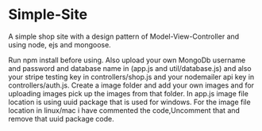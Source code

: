 # Simple-Site
A simple shop site with a design pattern of Model-View-Controller and using node, ejs and mongoose.

Run npm install before using.
Also  upload your own MongoDb username and password and database name in (app.js and util/database.js)  and also your stripe testing key in controllers/shop.js and your nodemailer api key in controllers/auth.js.
Create a image folder and add your own images and for uploading images pick up the images from that folder. 
In app.js image file location is using uuid package that is used for windows.
For the image file location in linux/mac i have commented the code,Uncomment that and remove that uuid  package code.
